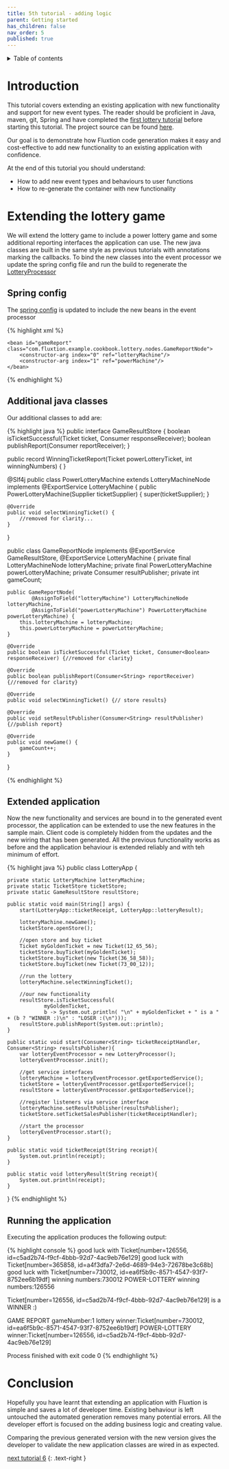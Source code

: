 ```yaml
---
title: 5th tutorial - adding logic
parent: Getting started
has_children: false
nav_order: 5
published: true
---
```


<details markdown="block">
  <summary>
    Table of contents
  </summary>
  {: .text-delta }
1. TOC
{:toc}
</details>

# Introduction

This tutorial covers extending an existing application with new functionality and support for new event types. The reader 
should be proficient in Java, maven, git, Spring and have completed the [first lottery tutorial](tutorial-1.md) before starting
this tutorial. The project source can be found [here]({{site.getting_started}}/tutorial5-lottery-extended).

Our goal is to demonstrate how Fluxtion code generation makes it easy and cost-effective to add new functionality to 
an existing application with confidence.

At the end of this tutorial you should understand:

- How to add new event types and behaviours to user functions
- How to re-generate the container with new functionality

# Extending the lottery game
We will extend the lottery game to include a power lottery game and some additional reporting interfaces the application
can use. The new java classes are built in the same style as previous tutorials with annotations marking the 
callbacks. To bind the new classes into the event processor we update the spring config file and run the build 
to regenerate the [LotteryProcessor]({{site.getting_started}}/tutorial5-lottery-extended/src/main/java/com/fluxtion/example/cookbook/lottery/aot/LotteryProcessor.java)

## Spring config
The [spring config]({{site.getting_started}}/tutorial5-lottery-extended/src/main/resources/spring-lottery.xml) is 
updated to include the new beans in the event processor

{% highlight xml %}
<?xml version="1.0" encoding="UTF-8"?>
<beans>
    <bean id="ticketStore" class="com.fluxtion.example.cookbook.lottery.nodes.TicketStoreNode">
    </bean>
    <bean id="lotteryMachine" class="com.fluxtion.example.cookbook.lottery.nodes.LotteryMachineNode">
        <constructor-arg ref="ticketStore"/>
    </bean>
    <bean id="powerMachine" class="com.fluxtion.example.cookbook.lottery.nodes.PowerLotteryMachine">
        <constructor-arg ref="ticketStore"/>
    </bean>

    <bean id="gameReport" class="com.fluxtion.example.cookbook.lottery.nodes.GameReportNode">
        <constructor-arg index="0" ref="lotteryMachine"/>
        <constructor-arg index="1" ref="powerMachine"/>
    </bean>
</beans>
{% endhighlight %}


## Additional java classes
Our additional classes to add are:

{% highlight java %}
public interface GameResultStore {
    boolean isTicketSuccessful(Ticket ticket, Consumer<Boolean> responseReceiver);
    boolean publishReport(Consumer<String> reportReceiver);
}

public record WinningTicketReport(Ticket powerLotteryTicket, int winningNumbers) { }

@Slf4j
public class PowerLotteryMachine extends LotteryMachineNode implements @ExportService LotteryMachine {
    public PowerLotteryMachine(Supplier<Ticket> ticketSupplier) {
        super(ticketSupplier);
    }

    @Override
    public void selectWinningTicket() {
        //removed for clarity...
    }
}


public class GameReportNode implements @ExportService GameResultStore, @ExportService LotteryMachine {
    private final LotteryMachineNode lotteryMachine;
    private final PowerLotteryMachine powerLotteryMachine;
    private Consumer<String> resultPublisher;
    private int gameCount;

    public GameReportNode(
            @AssignToField("lotteryMachine") LotteryMachineNode lotteryMachine,
            @AssignToField("powerLotteryMachine") PowerLotteryMachine powerLotteryMachine) {
        this.lotteryMachine = lotteryMachine;
        this.powerLotteryMachine = powerLotteryMachine;
    }

    @Override
    public boolean isTicketSuccessful(Ticket ticket, Consumer<Boolean> responseReceiver) {//removed for clarity}

    @Override
    public boolean publishReport(Consumer<String> reportReceiver) {//removed for clarity}

    @Override
    public void selectWinningTicket() {// store results}

    @Override
    public void setResultPublisher(Consumer<String> resultPublisher) {//publish report}

    @Override
    public void newGame() {
        gameCount++;
    }
}

{% endhighlight %}

## Extended application
Now the new functionality and services are bound in to the generated event processor, the application can be extended
to use the new features in the sample main. Client code is completely hidden from the updates and the new wiring
that has been generated. All the previous functionality works as before and the application behaviour is extended reliably
and with teh minimum of effort. 

{% highlight java %}
public class LotteryApp {

    private static LotteryMachine lotteryMachine;
    private static TicketStore ticketStore;
    private static GameResultStore resultStore;

    public static void main(String[] args) {
        start(LotteryApp::ticketReceipt, LotteryApp::lotteryResult);

        lotteryMachine.newGame();
        ticketStore.openStore();

        //open store and buy ticket
        Ticket myGoldenTicket = new Ticket(12_65_56);
        ticketStore.buyTicket(myGoldenTicket);
        ticketStore.buyTicket(new Ticket(36_58_58));
        ticketStore.buyTicket(new Ticket(73_00_12));

        //run the lottery
        lotteryMachine.selectWinningTicket();

        //our new functionality
        resultStore.isTicketSuccessful(
                myGoldenTicket,
                b -> System.out.println( "\n" + myGoldenTicket + " is a " + (b ? "WINNER :)\n" : "LOSER :(\n")));
        resultStore.publishReport(System.out::println);
    }

    public static void start(Consumer<String> ticketReceiptHandler, Consumer<String> resultsPublisher){
        var lotteryEventProcessor = new LotteryProcessor();
        lotteryEventProcessor.init();

        //get service interfaces
        lotteryMachine = lotteryEventProcessor.getExportedService();
        ticketStore = lotteryEventProcessor.getExportedService();
        resultStore = lotteryEventProcessor.getExportedService();

        //register listeners via service interface
        lotteryMachine.setResultPublisher(resultsPublisher);
        ticketStore.setTicketSalesPublisher(ticketReceiptHandler);

        //start the processor
        lotteryEventProcessor.start();
    }

    public static void ticketReceipt(String receipt){
        System.out.println(receipt);
    }

    public static void lotteryResult(String receipt){
        System.out.println(receipt);
    }
}
{% endhighlight %}

## Running the application
Executing the application produces the following output:

{% highlight console %}
good luck with Ticket[number=126556, id=c5ad2b74-f9cf-4bbb-92d7-4ac9eb76e129]
good luck with Ticket[number=365858, id=a4f3dfa7-2e6d-4689-94e3-72678be3c68b]
good luck with Ticket[number=730012, id=ea6f5b9c-8571-4547-93f7-8752ee6b19df]
winning numbers:730012
POWER-LOTTERY winning numbers:126556

Ticket[number=126556, id=c5ad2b74-f9cf-4bbb-92d7-4ac9eb76e129] is a WINNER :)

GAME REPORT gameNumber:1
lottery winner:Ticket[number=730012, id=ea6f5b9c-8571-4547-93f7-8752ee6b19df]
POWER-LOTTERY  winner:Ticket[number=126556, id=c5ad2b74-f9cf-4bbb-92d7-4ac9eb76e129]

Process finished with exit code 0
{% endhighlight %}

# Conclusion
Hopefully you have learnt that extending an application with Fluxtion is simple and saves a lot of developer time.
Existing behaviour is left untouched the automated generation removes many potential errors. All the developer effort 
is focused on the adding business logic and creating value.

Comparing the previous generated version with the new version gives the developer to validate the new application 
classes are wired in as expected. 

[next tutorial 6](tutorial-6.md)
{: .text-right }